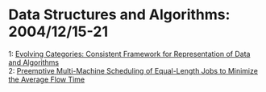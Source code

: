 # Data Structures and Algorithms: 2004/12/15-21  
1: [Evolving Categories: Consistent Framework for Representation of Data and  Algorithms](https://doi.org/10.48550/arXiv.cs/0412089)  
2: [Preemptive Multi-Machine Scheduling of Equal-Length Jobs to Minimize the  Average Flow Time](https://doi.org/10.48550/arXiv.cs/0412094)  